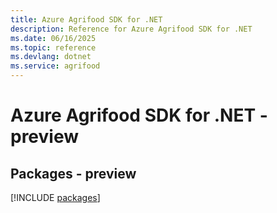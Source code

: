 ```yaml
---
title: Azure Agrifood SDK for .NET
description: Reference for Azure Agrifood SDK for .NET
ms.date: 06/16/2025
ms.topic: reference
ms.devlang: dotnet
ms.service: agrifood
---
```

# Azure Agrifood SDK for .NET - preview
## Packages - preview
[!INCLUDE [packages](agrifood-index.md)]